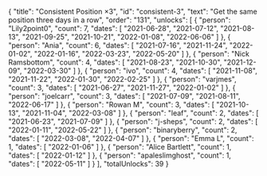 {
  "title": "Consistent Position ×3",
  "id": "consistent-3",
  "text": "Get the same position three days in a row",
  "order": "131",
  "unlocks": [
    {
      "person": "Lily2point0",
      "count": 7,
      "dates": [
        "2021-06-28",
        "2021-07-12",
        "2021-08-13",
        "2021-09-25",
        "2021-10-21",
        "2022-01-08",
        "2022-06-06"
      ]
    },
    {
      "person": "Ania",
      "count": 6,
      "dates": [
        "2021-07-16",
        "2021-11-24",
        "2022-01-02",
        "2022-01-16",
        "2022-03-23",
        "2022-05-20"
      ]
    },
    {
      "person": "Nick Ramsbottom",
      "count": 4,
      "dates": [
        "2021-08-23",
        "2021-10-30",
        "2021-12-09",
        "2022-03-30"
      ]
    },
    {
      "person": "ivo",
      "count": 4,
      "dates": [
        "2021-11-08",
        "2021-11-22",
        "2022-01-30",
        "2022-02-25"
      ]
    },
    {
      "person": "varjmes",
      "count": 3,
      "dates": [
        "2021-06-27",
        "2021-11-27",
        "2022-01-02"
      ]
    },
    {
      "person": "joelcarr",
      "count": 3,
      "dates": [
        "2021-07-09",
        "2021-08-11",
        "2022-06-17"
      ]
    },
    {
      "person": "Rowan M",
      "count": 3,
      "dates": [
        "2021-10-13",
        "2021-11-04",
        "2022-03-08"
      ]
    },
    {
      "person": "leaf",
      "count": 2,
      "dates": [
        "2021-06-23",
        "2021-07-09"
      ]
    },
    {
      "person": "j-sheps",
      "count": 2,
      "dates": [
        "2022-01-11",
        "2022-05-22"
      ]
    },
    {
      "person": "binaryberry",
      "count": 2,
      "dates": [
        "2022-03-08",
        "2022-04-07"
      ]
    },
    {
      "person": "Emma L",
      "count": 1,
      "dates": [
        "2022-01-06"
      ]
    },
    {
      "person": "Alice Bartlett",
      "count": 1,
      "dates": [
        "2022-01-12"
      ]
    },
    {
      "person": "apaleslimghost",
      "count": 1,
      "dates": [
        "2022-05-11"
      ]
    }
  ],
  "totalUnlocks": 39
}